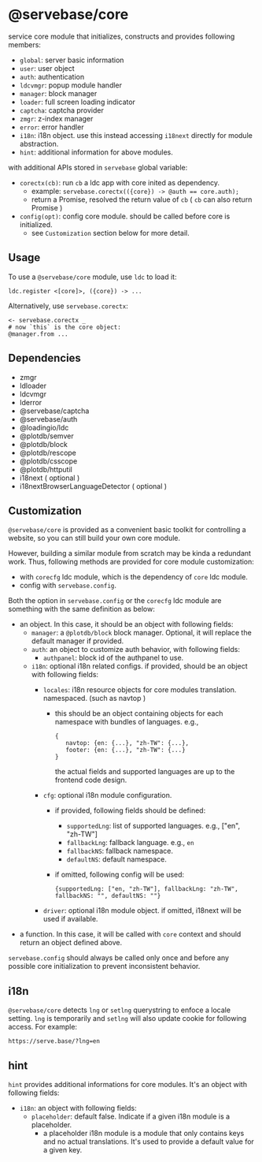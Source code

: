 # @servebase/core

service core module that initializes, constructs and provides following members:

 - `global`: server basic information
 - `user`: user object
 - `auth`: authentication
 - `ldcvmgr`: popup module handler
 - `manager`: block manager
 - `loader`: full screen loading indicator
 - `captcha`: captcha provider
 - `zmgr`: z-index manager
 - `error`: error handler
 - `i18n`: i18n object. use this instead accessing `i18next` directly for module abstraction.
 - `hint`: additional information for above modules.

with additional APIs stored in `servebase` global variable:

 - `corectx(cb)`: run `cb` a ldc app with core inited as dependency.
   - example: `servebase.corectx(({core}) -> @auth == core.auth);`
   - return a Promise, resolved the return value of `cb` ( `cb` can also return Promise )
 - `config(opt)`: config core module. should be called before core is initialized.
   - see `Customization` section below for more detail.


## Usage

To use a `@servebase/core` module, use `ldc` to load it:

    ldc.register <[core]>, ({core}) -> ...


Alternatively, use `servebase.corectx`:

    <- servebase.corectx _
    # now `this` is the core object:
    @manager.from ...


## Dependencies

 - zmgr
 - ldloader
 - ldcvmgr
 - lderror
 - @servebase/captcha
 - @servebase/auth
 - @loadingio/ldc
 - @plotdb/semver
 - @plotdb/block
 - @plotdb/rescope
 - @plotdb/csscope
 - @plotdb/httputil
 - i18next ( optional )
 - i18nextBrowserLanguageDetector ( optional )


## Customization

`@servebase/core` is provided as a convenient basic toolkit for controlling a website, so you can still build your own core module.

However, building a similar module from scratch may be kinda a redundant work. Thus, following methods are provided for core module customization:

 - with `corecfg` ldc module, which is the dependency of `core` ldc module.
 - config with `servebase.config`.

Both the option in `servebase.config` or the `corecfg` ldc module are something with the same definition as below:

 - an object. In this case, it should be an object with following fields:
   - `manager`: a `@plotdb/block` block manager. Optional, it will replace the default manager if provided.
   - `auth`: an object to customize auth behavior, with following fields:
     - `authpanel`: block id of the authpanel to use.
   - `i18n`: optional i18n related configs. if provided, should be an object with following fields:
     - `locales`: i18n resource objects for core modules translation. namespaced. (such as navtop )
       - this should be an object containing objects for each namespace with bundles of languages. e.g.,

             {
                navtop: {en: {...}, "zh-TW": {...},
                footer: {en: {...}, "zh-TW": {...}
             }

         the actual fields and supported languages are up to the frontend code design.


     - `cfg`: optional i18n module configuration.
       - if provided, following fields should be defined:
         - `supportedLng`: list of supported languages. e.g.,  ["en", "zh-TW"]
         - `fallbackLng`: fallback language. e.g.,  `en`
         - `fallbackNS`: fallback namespace.
         - `defaultNS`: default namespace.
       - if omitted, following config will be used:

             {supportedLng: ["en, "zh-TW"], fallbackLng: "zh-TW", fallbackNS: "", defaultNS: ""}

     - `driver`: optional i18n module object. if omitted, i18next will be used if available.
 - a function. In this case, it will be called with `core` context and should return an object defined above.

`servebase.config` should always be called only once and before any possible core initialization to prevent inconsistent behavior.


## i18n

`@servebase/core` detects `lng` or `setlng` querystring to enfoce a locale setting. `lng` is temporarily and `setlng` will also update cookie for following access. For example:

    https://serve.base/?lng=en


## hint

`hint` provides additional informations for core modules. It's an object with following fields:

 - `i18n`: an object with following fields:
   - `placeholder`: default false. Indicate if a given i18n module is a placeholder.
     - a placeholder i18n module is a module that only contains keys and no actual translations.
       It's used to provide a default value for a given key.
